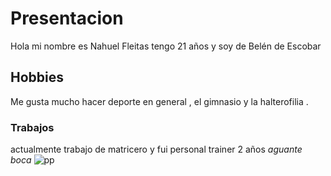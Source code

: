 # Presentacion
 Hola mi nombre es  Nahuel Fleitas tengo 21 años y soy de Belén de Escobar 
 ## Hobbies
 Me gusta mucho hacer deporte en general , el gimnasio y la halterofilia .
 ### Trabajos
 actualmente trabajo de matricero y fui personal trainer 2 años 
 *aguante boca*
 ![pp](https://user-images.githubusercontent.com/80929104/112535901-8ec24900-8d8b-11eb-8047-e55d72e0da11.jpg)
